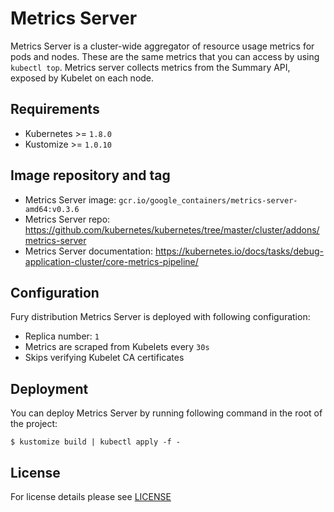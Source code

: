 # Metrics Server

Metrics Server is a cluster-wide aggregator of resource usage metrics for pods
and nodes.  These are the same metrics that you can access by using `kubectl
top`. Metrics server collects metrics from the Summary API, exposed by Kubelet
on each node.


## Requirements

- Kubernetes >= `1.8.0`
- Kustomize >= `1.0.10`


## Image repository and tag

* Metrics Server image: `gcr.io/google_containers/metrics-server-amd64:v0.3.6`
* Metrics Server repo: https://github.com/kubernetes/kubernetes/tree/master/cluster/addons/metrics-server
* Metrics Server documentation: https://kubernetes.io/docs/tasks/debug-application-cluster/core-metrics-pipeline/


## Configuration

Fury distribution Metrics Server is deployed with following configuration:

- Replica number: `1`
- Metrics are scraped from Kubelets every `30s`
- Skips verifying Kubelet CA certificates


## Deployment

You can deploy Metrics Server by running following command in the root of the
project:

```shell
$ kustomize build | kubectl apply -f -
```


## License

For license details please see [LICENSE](https://sighup.io/fury/license)
